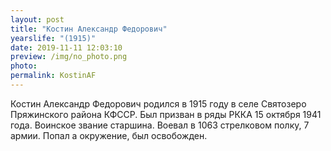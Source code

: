 ```yaml
---
layout: post
title: "Костин Александр Федорович"
yearslife: "(1915)"
date: 2019-11-11 12:03:10
preview: /img/no_photo.png
photo:
permalink: KostinAF
---
```


Костин Александр Федорович родился в 1915 году в селе Святозеро Пряжинского района КФССР. Был призван в ряды РККА 15 октября 1941 года. Воинское звание старшина. Воевал в 1063 стрелковом полку, 7 армии. Попал а окружение, был освобожден.